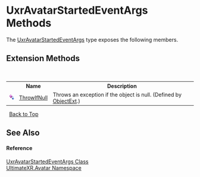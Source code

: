# UxrAvatarStartedEventArgs Methods
 

The <a href="T_UltimateXR_Avatar_UxrAvatarStartedEventArgs">UxrAvatarStartedEventArgs</a> type exposes the following members.


## Extension Methods
&nbsp;<table><tr><th></th><th>Name</th><th>Description</th></tr><tr><td>![Public Extension Method](media/pubextension.gif "Public Extension Method")</td><td><a href="M_UltimateXR_Extensions_System_ObjectExt_ThrowIfNull">ThrowIfNull</a></td><td>
Throws an exception if the object is null.
 (Defined by <a href="T_UltimateXR_Extensions_System_ObjectExt">ObjectExt</a>.)</td></tr></table>&nbsp;
<a href="#uxravatarstartedeventargs-methods">Back to Top</a>

## See Also


#### Reference
<a href="T_UltimateXR_Avatar_UxrAvatarStartedEventArgs">UxrAvatarStartedEventArgs Class</a><br /><a href="N_UltimateXR_Avatar">UltimateXR.Avatar Namespace</a><br />